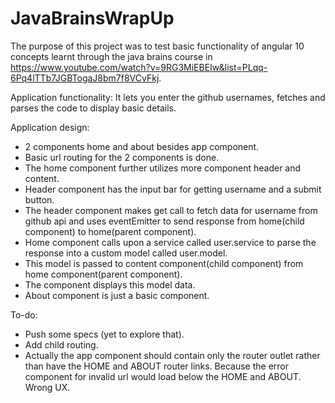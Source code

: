 # JavaBrainsWrapUp

The purpose of this project was to test basic functionality of angular 10 concepts learnt through the java brains course in 
https://www.youtube.com/watch?v=9RG3MiEBEIw&list=PLqq-6Pq4lTTb7JGBTogaJ8bm7f8VCvFkj.

Application functionality: It lets you enter the github usernames, fetches and parses the code to display basic details.

Application design: 
* 2 components home and about besides app component. 
* Basic url routing for the 2 components is done. 
* The home component further utilizes more component header and content. 
* Header component has the input bar for getting username and a submit button.
* The header component makes get call to fetch data for username from github api and uses eventEmitter to send response from home(child component) to home(parent component).
* Home component calls upon a service called user.service to parse the response into a custom model called user.model.
* This model is passed to content component(child component) from home component(parent component).
* The component displays this model data.
* About component is just a basic component.

To-do:

* Push some specs (yet to explore that).
* Add child routing.
* Actually the app component should contain only the router outlet rather than have the HOME and ABOUT router links. Because the error component for invalid url would load below the HOME and ABOUT. Wrong UX.